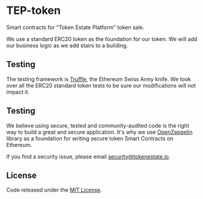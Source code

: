 # TEP-token
Smart contracts for "Token Estate Platform" token sale.

We use a standard ERC20 token as the foundation for our token. We will add our business logic as we add stairs to a building.

## Testing
The testing framework is [Truffle](http://truffleframework.com/), the Ethereum Swiss Army knife. We took over all the ERC20 standard token tests to be sure our modifications will not impact it. 

## Testing
We believe using secure, tested and community-audited code is the right way to build a great and secure application. It's why we use [OpenZeppelin](https://github.com/OpenZeppelin/zeppelin-solidity) library as a foundation for writing secure token Smart Contracts on Ethereum.

If you find a security issue, please email security@tokenestate.io.

## License
Code released under the [MIT License](./LICENSE).
